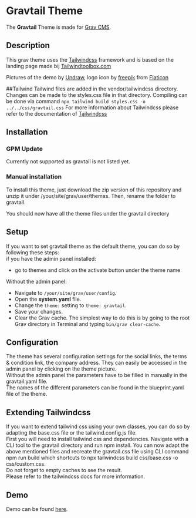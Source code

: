 # Gravtail Theme

The **Gravtail** Theme is made for [Grav CMS](http://github.com/getgrav/grav).  
## Description

This grav theme uses the [Tailwindcss](https://tailwindcss.com) framework and is based on the landing page made bij [Tailwindtoolbox.com](https://tailwindtoolbox.com)

Pictures of the demo by [Undraw](https://undraw.co), logo icon by [freepik](https://www.freepik.com) from [Flaticon](https://www.flaticon.com/) 

##Tailwind
Tailwind files are added in the vendor/tailwindcss directory.  Changes can be made to the styles.css file in that directory.
Compiling can be done via command `npx tailwind build styles.css -o ../../css/gravtail.css`
For more information about Tailwindcss please refer to the documentation of [Tailwindcss](https://tailwindcss.com)

## Installation	
### GPM Update 
Currently not supported as gravtail is not listed yet.
	
### Manual installation
To install this theme, just download the zip version of this repository and unzip it under /your/site/grav/user/themes. Then, rename the folder to gravtail. 

You should now have all the theme files under the gravtail directory

## Setup

If you want to set gravtail theme as the default theme, you can do so by following these steps:  
if you have the admin panel installed:  
* go to themes and click on the activate button under the theme name

Without the admin panel:
* Navigate to `/your/site/grav/user/config`.
* Open the **system.yaml** file.
* Change the `theme:` setting to `theme: gravtail`.
* Save your changes.
* Clear the Grav cache. The simplest way to do this is by going to the root Grav directory in Terminal and typing `bin/grav clear-cache`.

## Configuration
The theme has several configuration settings for the social links, the terms & condition link, the company address.  They can easily be accessed in the admin panel by clicking on the theme picture.  
Without the admin panel the parameters have to be filled in manually in the gravtail.yaml file.  
The names of the different parameters can be found in the blueprint.yaml file of the theme.


## Extending Tailwindcss  
If you want to extend tailwind css using your own classes, you can do so by adapting the base.css file or the tailwind.config.js file.  
First you will need to install tailwind css and dependencies.  Navigate with a CLI tool to the gravtail directory and run npm install.  You can now adapt the above mentioned files and recreate the gravtail.css file using CLI command npm run build which shortcuts to npx tailwindcss build css/base.css -o css/custom.css.  
Do not forget to empty caches to see the result.  
Please refer to the tailwindcss docs for more information.

## Demo
Demo can be found [here](https://gravtail.outsmartit.be).